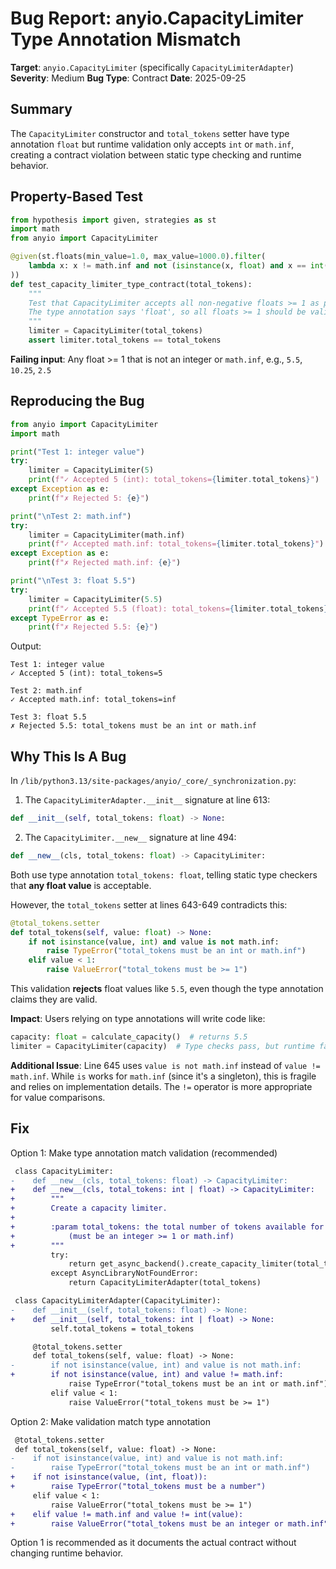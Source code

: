 # Bug Report: anyio.CapacityLimiter Type Annotation Mismatch

**Target**: `anyio.CapacityLimiter` (specifically `CapacityLimiterAdapter`)
**Severity**: Medium
**Bug Type**: Contract
**Date**: 2025-09-25

## Summary

The `CapacityLimiter` constructor and `total_tokens` setter have type annotation `float` but runtime validation only accepts `int` or `math.inf`, creating a contract violation between static type checking and runtime behavior.

## Property-Based Test

```python
from hypothesis import given, strategies as st
import math
from anyio import CapacityLimiter

@given(st.floats(min_value=1.0, max_value=1000.0).filter(
    lambda x: x != math.inf and not (isinstance(x, float) and x == int(x)) and not math.isnan(x)
))
def test_capacity_limiter_type_contract(total_tokens):
    """
    Test that CapacityLimiter accepts all non-negative floats >= 1 as per type annotation.
    The type annotation says 'float', so all floats >= 1 should be valid.
    """
    limiter = CapacityLimiter(total_tokens)
    assert limiter.total_tokens == total_tokens
```

**Failing input**: Any float >= 1 that is not an integer or `math.inf`, e.g., `5.5`, `10.25`, `2.5`

## Reproducing the Bug

```python
from anyio import CapacityLimiter
import math

print("Test 1: integer value")
try:
    limiter = CapacityLimiter(5)
    print(f"✓ Accepted 5 (int): total_tokens={limiter.total_tokens}")
except Exception as e:
    print(f"✗ Rejected 5: {e}")

print("\nTest 2: math.inf")
try:
    limiter = CapacityLimiter(math.inf)
    print(f"✓ Accepted math.inf: total_tokens={limiter.total_tokens}")
except Exception as e:
    print(f"✗ Rejected math.inf: {e}")

print("\nTest 3: float 5.5")
try:
    limiter = CapacityLimiter(5.5)
    print(f"✓ Accepted 5.5 (float): total_tokens={limiter.total_tokens}")
except TypeError as e:
    print(f"✗ Rejected 5.5: {e}")
```

Output:
```
Test 1: integer value
✓ Accepted 5 (int): total_tokens=5

Test 2: math.inf
✓ Accepted math.inf: total_tokens=inf

Test 3: float 5.5
✗ Rejected 5.5: total_tokens must be an int or math.inf
```

## Why This Is A Bug

In `/lib/python3.13/site-packages/anyio/_core/_synchronization.py`:

1. The `CapacityLimiterAdapter.__init__` signature at line 613:
```python
def __init__(self, total_tokens: float) -> None:
```

2. The `CapacityLimiter.__new__` signature at line 494:
```python
def __new__(cls, total_tokens: float) -> CapacityLimiter:
```

Both use type annotation `total_tokens: float`, telling static type checkers that **any float value** is acceptable.

However, the `total_tokens` setter at lines 643-649 contradicts this:

```python
@total_tokens.setter
def total_tokens(self, value: float) -> None:
    if not isinstance(value, int) and value is not math.inf:
        raise TypeError("total_tokens must be an int or math.inf")
    elif value < 1:
        raise ValueError("total_tokens must be >= 1")
```

This validation **rejects** float values like `5.5`, even though the type annotation claims they are valid.

**Impact**: Users relying on type annotations will write code like:
```python
capacity: float = calculate_capacity()  # returns 5.5
limiter = CapacityLimiter(capacity)  # Type checks pass, but runtime fails!
```

**Additional Issue**: Line 645 uses `value is not math.inf` instead of `value != math.inf`. While `is` works for `math.inf` (since it's a singleton), this is fragile and relies on implementation details. The `!=` operator is more appropriate for value comparisons.

## Fix

Option 1: Make type annotation match validation (recommended)

```diff
 class CapacityLimiter:
-    def __new__(cls, total_tokens: float) -> CapacityLimiter:
+    def __new__(cls, total_tokens: int | float) -> CapacityLimiter:
+        """
+        Create a capacity limiter.
+
+        :param total_tokens: the total number of tokens available for borrowing
+            (must be an integer >= 1 or math.inf)
+        """
         try:
             return get_async_backend().create_capacity_limiter(total_tokens)
         except AsyncLibraryNotFoundError:
             return CapacityLimiterAdapter(total_tokens)

 class CapacityLimiterAdapter(CapacityLimiter):
-    def __init__(self, total_tokens: float) -> None:
+    def __init__(self, total_tokens: int | float) -> None:
         self.total_tokens = total_tokens

     @total_tokens.setter
     def total_tokens(self, value: float) -> None:
-        if not isinstance(value, int) and value is not math.inf:
+        if not isinstance(value, int) and value != math.inf:
             raise TypeError("total_tokens must be an int or math.inf")
         elif value < 1:
             raise ValueError("total_tokens must be >= 1")
```

Option 2: Make validation match type annotation

```diff
 @total_tokens.setter
 def total_tokens(self, value: float) -> None:
-    if not isinstance(value, int) and value is not math.inf:
-        raise TypeError("total_tokens must be an int or math.inf")
+    if not isinstance(value, (int, float)):
+        raise TypeError("total_tokens must be a number")
     elif value < 1:
         raise ValueError("total_tokens must be >= 1")
+    elif value != math.inf and value != int(value):
+        raise ValueError("total_tokens must be an integer or math.inf")
```

Option 1 is recommended as it documents the actual contract without changing runtime behavior.
